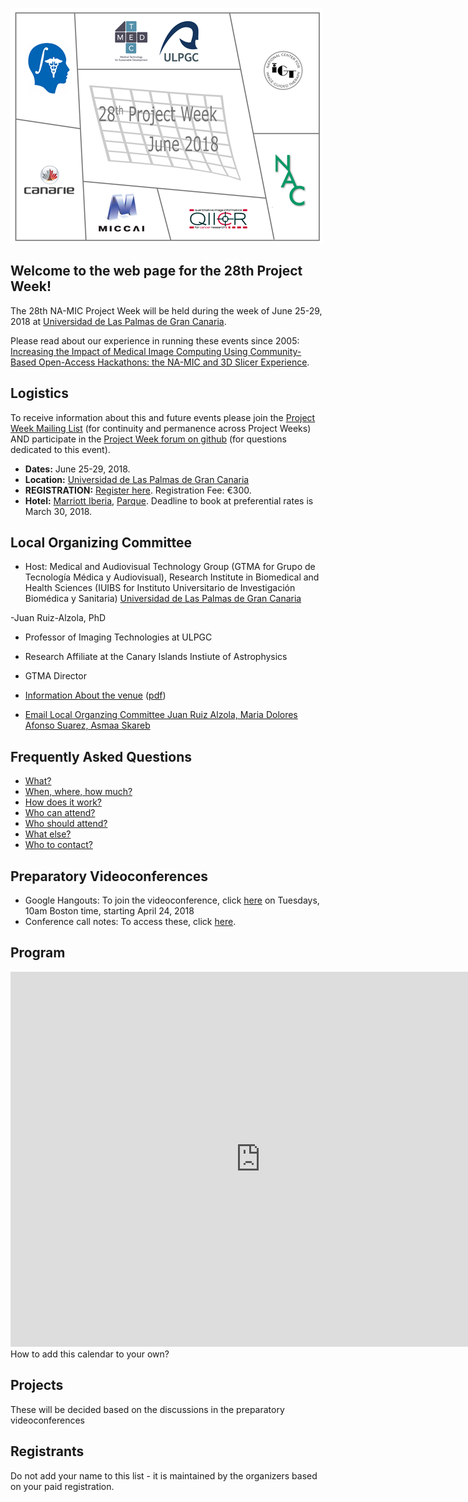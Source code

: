 ![PW28](PW28-500px.png)
## Welcome to the web page for the 28th Project Week!
The 28th NA-MIC Project Week will be held during the week of June 25-29, 2018 at [Universidad de Las Palmas de Gran Canaria](https://www.ulpgc.es/).

Please read about our experience in running these events since 2005: [Increasing the Impact of Medical Image Computing Using
Community-Based Open-Access Hackathons: the NA-MIC and 3D Slicer Experience](http://www.spl.harvard.edu/publications/item/view/3004).

## Logistics


To receive information about this and future events please join the [Project Week Mailing List](https://public.kitware.com/mailman/listinfo/na-mic-project-week) (for continuity and permanence across Project Weeks) AND participate in the [Project Week forum on github](https://github.com/orgs/NA-MIC/teams/pw27/discussions) (for questions dedicated to this event).

- **Dates:** June 25-29, 2018.
- **Location:** [Universidad de Las Palmas de Gran Canaria](https://www.google.com/maps/place/University+of+Las+Palmas+de+Gran+Canaria/@28.0990225,-16.5409312,8z/data=!4m5!3m4!1s0xc409514173e77eb:0xbda0edfa5e221aaa!8m2!3d28.0990178!4d-15.4203257)
- **REGISTRATION:** [Register here](https://www.fulp.es/na-mic-summer-event-2018). Registration Fee: €300.
- **Hotel:** [Marriott Iberia](http://achotels.marriott.com/hotels/ac-hotel-iberia-las-palmas), [Parque](http://hotelparqueenlaspalmas.com/en/). Deadline to book at preferential rates is March 30, 2018.



## Local Organizing Committee
 
- Host: Medical and Audiovisual Technology Group (GTMA for Grupo de Tecnología Médica y Audiovisual), Research Institute in Biomedical and Health Sciences (IUIBS for Instituto Universitario de Investigación Biomédica y Sanitaria) [Universidad de Las Palmas de Gran Canaria](http://www.ulpgc.es)

-Juan Ruiz-Alzola, PhD
- Professor of Imaging Technologies at ULPGC
- Research Affiliate at the Canary Islands Instiute of Astrophysics
- GTMA Director


- [Information About the venue](https://marilolamacbioidi.github.io/Presentacion_28PW/) ([pdf](2018-01-08-NAMIC-Boston.pdf))

- [Email Local Organzing Committee Juan Ruiz Alzola, Maria Dolores Afonso Suarez, Asmaa Skareb](mailto:juan.ruiz@ulpgc.es,marilola.afonso@ulpgc.es,asmaa.skareb@ulpgc.es?cc=tkapur@bwh.harvard.edu&subject=ProjectWeek28)

## Frequently Asked Questions

* [What?](../README.md#what)
* [When, where, how much?](../README.md#when-where-how-much)
* [How does it work?](../README.md#how-does-it-work)
* [Who can attend?](../README.md#who-can-attend)
* [Who should attend?](../README.md#who-should-attend)
* [What else?](../README.md#what-else)
* [Who to contact?](../README.md#who-to-contact)

## Preparatory Videoconferences

- Google Hangouts: To join the videoconference, click [here](https://meet.google.com/wzh-syuy-otj) on Tuesdays, 10am Boston time, starting April 24, 2018 
- Conference call notes: To access these, click [here](PreparatoryMeetingsNotes.md).

## Program
<iframe src="https://calendar.google.com/calendar/embed?src=kitware.com_sb07i171olac9aavh46ir495c4%40group.calendar.google.com&ctz=America%2FNew_York&dates=20180625%2F20180629&hours=0800%2F2000&mode=WEEK" style="border: 0" width="800" height="600" frameborder="0" scrolling="no"></iframe>
How to add this calendar to your own?



## Projects
These will be decided based on the discussions in the preparatory videoconferences

## Registrants

Do not add your name to this list - it is maintained by the organizers based on your paid registration.

<!-- ORGANIZERS: please edit REGISTRANTS.md -->

